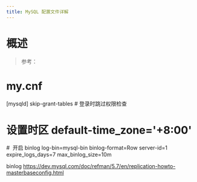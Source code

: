 ```yaml
---
title: MySQL 配置文件详解
---
```


# 概述

> 参考：

# my.cnf

\[mysqld]
skip-grant-tables # 登录时跳过权限检查

设置时区
default-time_zone='+8:00'
==========================

\#  开启 binlog
log-bin=mysql-bin
binlog-format=Row
server-id=1
expire_logs_days=7
max_binlog_size=10m

binlog
<https://dev.mysql.com/doc/refman/5.7/en/replication-howto-masterbaseconfig.html>
